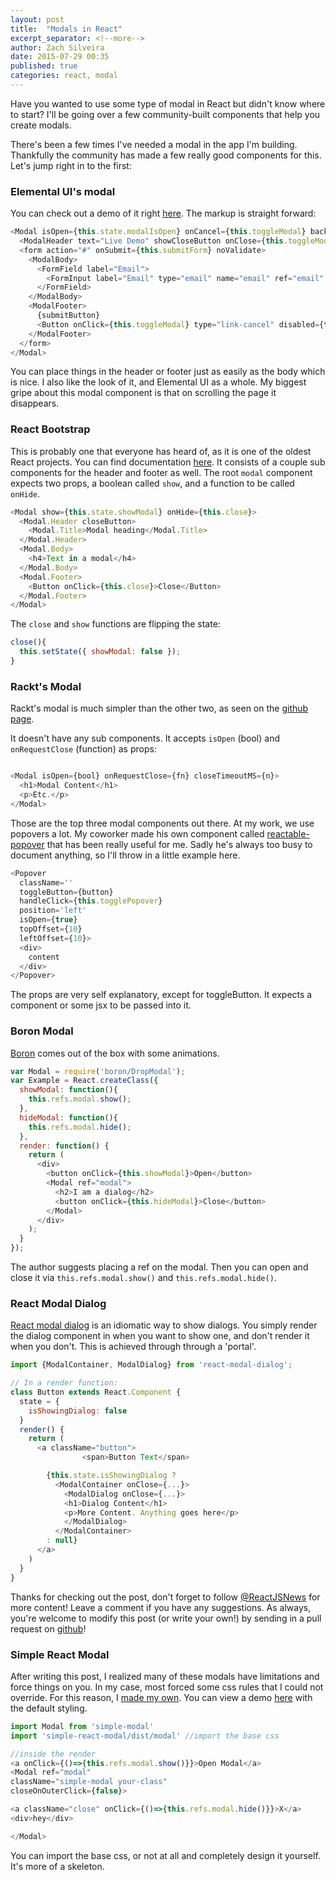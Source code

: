 ```yaml
---
layout: post
title:  "Modals in React"
excerpt_separator: <!--more-->
author: Zach Silveira
date: 2015-07-29 00:35
published: true
categories: react, modal
---
```


Have you wanted to use some type of modal in React but didn't know where to start?
I'll be going over a few community-built components that help you create modals.


There's been a few times I've needed a modal in the app I'm building. Thankfully the community has made a few really good components for this.
Let's jump right in to the first:

### Elemental UI's modal

You can check out a demo of it right [here](http://elemental-ui.com/modal). The markup is straight forward:

~~~js
<Modal isOpen={this.state.modalIsOpen} onCancel={this.toggleModal} backdropClosesModal>
  <ModalHeader text="Live Demo" showCloseButton onClose={this.toggleModal} />
  <form action="#" onSubmit={this.submitForm} noValidate>
    <ModalBody>
      <FormField label="Email">
        <FormInput label="Email" type="email" name="email" ref="email" value={this.state.email} onChange={updateInput} required />
      </FormField>
    </ModalBody>
    <ModalFooter>
      {submitButton}
      <Button onClick={this.toggleModal} type="link-cancel" disabled={this.state.formProcessing}>Cancel</Button>
    </ModalFooter>
  </form>
</Modal>
~~~

You can place things in the header or footer just as easily as the body which is nice. I also like the look of it, and Elemental UI as a whole.
My biggest gripe about this modal component is that on scrolling the page it disappears.

### React Bootstrap

This is probably one that everyone has heard of, as it is one of the oldest React projects. You can find documentation [here](http://react-bootstrap.github.io/components.html#modals). It consists of a couple sub components for the header and footer as well.
The root `modal` component expects two props, a boolean called `show`, and a function to be called `onHide`.

~~~js
<Modal show={this.state.showModal} onHide={this.close}>
  <Modal.Header closeButton>
    <Modal.Title>Modal heading</Modal.Title>
  </Modal.Header>
  <Modal.Body>
    <h4>Text in a modal</h4>
  </Modal.Body>
  <Modal.Footer>
    <Button onClick={this.close}>Close</Button>
  </Modal.Footer>
</Modal>
~~~

The `close` and `show` functions are flipping the state:

~~~js
close(){
  this.setState({ showModal: false });
}
~~~

### Rackt's Modal

Rackt's modal is much simpler than the other two, as seen on the [github page](https://github.com/rackt/react-modal).

It doesn't have any sub components. It accepts `isOpen` (bool) and `onRequestClose` (function) as props:

~~~js

<Modal isOpen={bool} onRequestClose={fn} closeTimeoutMS={n}>
  <h1>Modal Content</h1>
  <p>Etc.</p>
</Modal>
~~~

Those are the top three modal components out there. At my work, we use popovers a lot. My coworker made his own component called [reactable-popover](https://github.com/dphaener/reactable-popover) that has been really useful for me. Sadly he's always too busy to document anything, so I'll throw in a little example here.

~~~js
<Popover
  className=''
  toggleButton={button}
  handleClick={this.togglePopover}
  position='left'
  isOpen={true}
  topOffset={10}
  leftOffset={10}>
  <div>
    content
  </div>
</Popover>

~~~

The props are very self explanatory, except for toggleButton. It expects a component or some jsx to be passed into it.

### Boron Modal

[Boron](http://madscript.com/boron/) comes out of the box with some animations.

~~~js
var Modal = require('boron/DropModal');
var Example = React.createClass({
  showModal: function(){
    this.refs.modal.show();
  },
  hideModal: function(){
    this.refs.modal.hide();
  },
  render: function() {
    return (
      <div>
        <button onClick={this.showModal}>Open</button>
        <Modal ref="modal">
          <h2>I am a dialog</h2>
          <button onClick={this.hideModal}>Close</button>
        </Modal>
      </div>
    );
  }
});
~~~

The author suggests placing a ref on the modal. Then you can open and close it via `this.refs.modal.show()` and `this.refs.modal.hide()`.


### React Modal Dialog

[React modal dialog](http://www.qimingweng.com/react-modal-dialog) is an idiomatic way to show dialogs. You simply render the dialog component in when you want to show one, and don't render it when you don't. This is achieved through through a 'portal'.

~~~js
import {ModalContainer, ModalDialog} from 'react-modal-dialog';

// In a render function:
class Button extends React.Component {
  state = {
    isShowingDialog: false
  }
  render() {
    return (
      <a className="button">
				<span>Button Text</span>

      	{this.state.isShowingDialog ?
          <ModalContainer onClose={...}>
            <ModalDialog onClose={...}>
            <h1>Dialog Content</h1>
            <p>More Content. Anything goes here</p>
            </ModalDialog>
          </ModalContainer>
        : null}
      </a>
    )
  }
}
~~~

Thanks for checking out the post, don't forget to follow [@ReactJSNews](http://twitter.com/reactjsnews) for more content! Leave a comment if you have any suggestions. As always, you're welcome to modify this post (or write your own!) by sending in a pull request on [github](http://github.com/legitcode/reactjsnews)!

### Simple React Modal

After writing this post, I realized many of these modals have limitations and force things on you. In my case, most forced some css rules that I could not override. For this reason, I [made my own](https://github.com/zackify/simple-react-modal). You can view a demo [here](http://zach.codes/simple-react-modal/) with the default styling.

~~~js
import Modal from 'simple-modal'
import 'simple-react-modal/dist/modal' //import the base css

//inside the render
<a onClick={()=>{this.refs.modal.show()}}>Open Modal</a>
<Modal ref="modal"
className="simple-modal your-class"
closeOnOuterClick={false}>

<a className="close" onClick={()=>{this.refs.modal.hide()}}>X</a>
<div>hey</div>

</Modal>

~~~

You can import the base css, or not at all and completely design it yourself. It's more of a skeleton.
